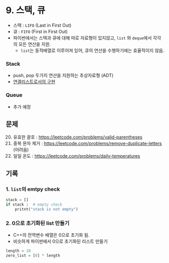 # 9. 스택, 큐

- 스택 : `LIFO` (Last in First Out)
- 큐 : `FIFO` (First in First Out)
- 파이썬에서는 스택과 큐에 대해 따로 자료형이 있지않고, `list` 와 `deque`에서 각각의 모든 연산을 지원.
  - `list`는 동적배열로 이루어져 있어, 큐의 연산을 수행하기에는 효율적이지 않음.

### Stack

- push, pop 두가지 연산을 지원하는 추상자료형 (ADT)
- [연결리스트로서의 구현](stack_linked_list.ipynb)

### Queue

- 추가 예정

## 문제

20. 유효한 괄호 : https://leetcode.com/problems/valid-parentheses
21. 중복 문자 제거 : https://leetcode.com/problems/remove-duplicate-letters (어려움)
22. 일일 온도 : https://leetcode.com/problems/daily-temperatures

## 기록

### 1. `list`의 emtpy check

```python
stack = []
if stack :  # empty check
    pritnt("stack is not empty")
```

### 2. 0으로 초기화된 list 만들기

- C++의 전역변수 배열은 0으로 초기화 됨.
- 비슷하게 파이썬에서 0으로 초기화된 리스트 만들기

```python
length = 10
zero_list = [0] * length
```
